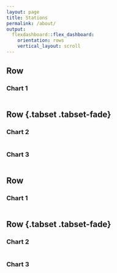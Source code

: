 ```yaml
---
layout: page
title: Stations
permalink: /about/
output: 
  flexdashboard::flex_dashboard:
    orientation: rows
    vertical_layout: scroll
---
```


Row 
-------------------------------------
    
### Chart 1
    
```{r}
```
   
Row {.tabset .tabset-fade}
-------------------------------------
   
### Chart 2

```{r}
```   
 
### Chart 3
    
```{r}
```



Row 
-------------------------------------
    
### Chart 1
    
```{r}
```
   
Row {.tabset .tabset-fade}
-------------------------------------
   
### Chart 2

```{r}
```   
 
### Chart 3
    
```{r}
```

